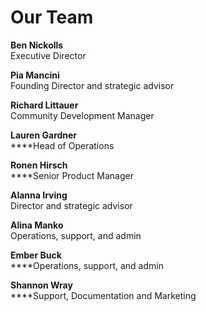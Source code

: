 # Our Team

**Ben Nickolls**\
Executive Director

**Pia Mancini**\
Founding Director and strategic advisor

**Richard Littauer**\
Community Development Manager

**Lauren Gardner**\
****Head of Operations

**Ronen Hirsch**\
****Senior Product Manager

**Alanna Irving**\
Director and strategic advisor

**Alina Manko**\
Operations, support, and admin

**Ember Buck**\
****Operations, support, and admin

**Shannon Wray** \
****Support, Documentation and Marketing&#x20;



